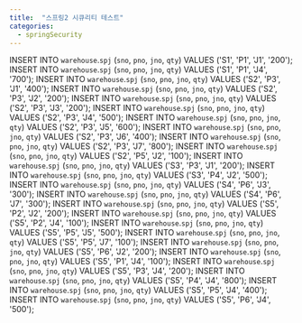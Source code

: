 ```yaml
---
title:  "스프링2 시큐리티 테스트"
categories:
  - springSecurity
---
```


INSERT INTO `warehouse`.`spj` (`sno`, `pno`, `jno`, `qty`) VALUES ('S1', 'P1', 'J1', '200');
INSERT INTO `warehouse`.`spj` (`sno`, `pno`, `jno`, `qty`) VALUES ('S1', 'P1', 'J4', '700');
INSERT INTO `warehouse`.`spj` (`sno`, `pno`, `jno`, `qty`) VALUES ('S2', 'P3', 'J1', '400');
INSERT INTO `warehouse`.`spj` (`sno`, `pno`, `jno`, `qty`) VALUES ('S2', 'P3', 'J2', '200');
INSERT INTO `warehouse`.`spj` (`sno`, `pno`, `jno`, `qty`) VALUES ('S2', 'P3', 'J3', '200');
INSERT INTO `warehouse`.`spj` (`sno`, `pno`, `jno`, `qty`) VALUES ('S2', 'P3', 'J4', '500');
INSERT INTO `warehouse`.`spj` (`sno`, `pno`, `jno`, `qty`) VALUES ('S2', 'P3', 'J5', '600');
INSERT INTO `warehouse`.`spj` (`sno`, `pno`, `jno`, `qty`) VALUES ('S2', 'P3', 'J6', '400');
INSERT INTO `warehouse`.`spj` (`sno`, `pno`, `jno`, `qty`) VALUES ('S2', 'P3', 'J7', '800');
INSERT INTO `warehouse`.`spj` (`sno`, `pno`, `jno`, `qty`) VALUES ('S2', 'P5', 'J2', '100');
INSERT INTO `warehouse`.`spj` (`sno`, `pno`, `jno`, `qty`) VALUES ('S3', 'P3', 'J1', '200');
INSERT INTO `warehouse`.`spj` (`sno`, `pno`, `jno`, `qty`) VALUES ('S3', 'P4', 'J2', '500');
INSERT INTO `warehouse`.`spj` (`sno`, `pno`, `jno`, `qty`) VALUES ('S4', 'P6', 'J3', '300');
INSERT INTO `warehouse`.`spj` (`sno`, `pno`, `jno`, `qty`) VALUES ('S4', 'P6', 'J7', '300');
INSERT INTO `warehouse`.`spj` (`sno`, `pno`, `jno`, `qty`) VALUES ('S5', 'P2', 'J2', '200');
INSERT INTO `warehouse`.`spj` (`sno`, `pno`, `jno`, `qty`) VALUES ('S5', 'P2', 'J4', '100');
INSERT INTO `warehouse`.`spj` (`sno`, `pno`, `jno`, `qty`) VALUES ('S5', 'P5', 'J5', '500');
INSERT INTO `warehouse`.`spj` (`sno`, `pno`, `jno`, `qty`) VALUES ('S5', 'P5', 'J7', '100');
INSERT INTO `warehouse`.`spj` (`sno`, `pno`, `jno`, `qty`) VALUES ('S5', 'P6', 'J2', '200');
INSERT INTO `warehouse`.`spj` (`sno`, `pno`, `jno`, `qty`) VALUES ('S5', 'P1', 'J4', '100');
INSERT INTO `warehouse`.`spj` (`sno`, `pno`, `jno`, `qty`) VALUES ('S5', 'P3', 'J4', '200');
INSERT INTO `warehouse`.`spj` (`sno`, `pno`, `jno`, `qty`) VALUES ('S5', 'P4', 'J4', '800');
INSERT INTO `warehouse`.`spj` (`sno`, `pno`, `jno`, `qty`) VALUES ('S5', 'P5', 'J4', '400');
INSERT INTO `warehouse`.`spj` (`sno`, `pno`, `jno`, `qty`) VALUES ('S5', 'P6', 'J4', '500');